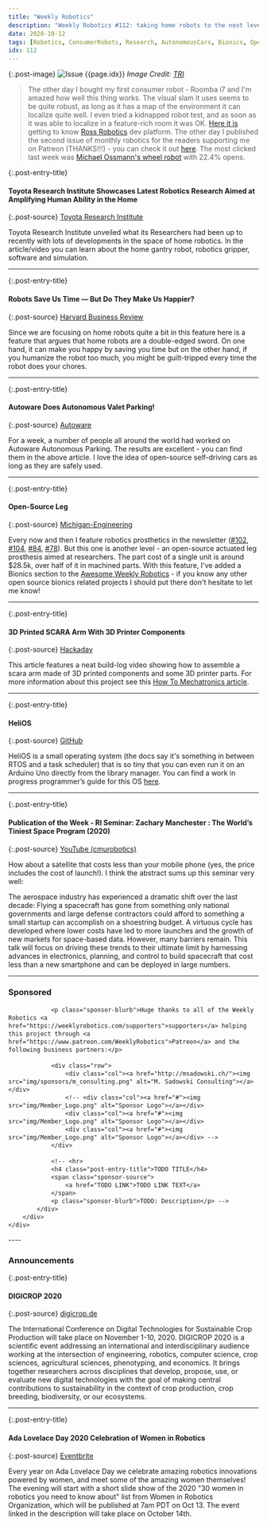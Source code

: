 ```yaml
---
title: "Weekly Robotics"
description: "Weekly Robotics #112: taking home robots to the next level, and the hidden cost of home robotics, autonomous valet parking with Autoware, Open-Source leg, a seminar on satellite costing as much as a smartphone and more!"
date: 2020-10-12
tags: [Robotics, ConsumerRobots, Research, AutonomousCars, Bionics, OpenSource, Programming, Space]
idx: 112
---
```


{:.post-image}
![Issue {{page.idx}}](/img/headers/{{page.idx}}.jpg "Issue {{page.idx}}")
*Image Credit: [TRI](https://www.tri.global/news/virtual-robotics-event/)*

> The other day I bought my first consumer robot - Roomba i7 and I'm amazed how well this thing works. The visual slam it uses seems to be quite robust, as long as it has a map of the environment it can localize quite well. I even tried a kidnapped robot test, and as soon as it was able to localize in a feature-rich room it was OK. [Here it is](https://twitter.com/WeeklyRobotics/status/1314831769439436802) getting to know [Ross Robotics](https://www.robosynthesis.com/) dev platform. The other day I published the second issue of monthly robotics for the readers supporting me on Patreon (THANKS!!!) - you can check it out [here](https://www.patreon.com/posts/monthly-robotics-42472839). The most clicked last week was [Michael Ossmann's wheel robot](https://twitter.com/michaelossmann/status/1311543614795730944) with 22.4% opens.

{:.post-entry-title}
#### Toyota Research Institute Showcases Latest Robotics Research Aimed at Amplifying Human Ability in the Home

{:.post-source}
[Toyota Research Institute](https://www.tri.global/news/virtual-robotics-event/)

Toyota Research Institute unveiled what its Researchers had been up to recently with lots of developments in the space of home robotics. In the article/video you can learn about the home gantry robot, robotics gripper, software and simulation.

----

{:.post-entry-title}
#### Robots Save Us Time — But Do They Make Us Happier?

{:.post-source}
[Harvard Business Review](https://hbr.org/2020/10/robots-save-us-time-but-do-they-make-us-happier)

Since we are focusing on home robots quite a bit in this feature here is a feature that argues that home robots are a double-edged sword. On one hand, it can make you happy by saving you time but on the other hand, if you humanize the robot too much, you might be guilt-tripped every time the robot does your chores.

----

{:.post-entry-title}
#### Autoware Does Autonomous Valet Parking!

{:.post-source}
[Autoware](https://www.autoware.org/post/autoware-does-autonomous-valet-parking)

For a week, a number of people all around the world had worked on Autoware Autonomous Parking. The results are excellent - you can find them in the above article. I love the idea of open-source self-driving cars as long as they are safely used.

----

{:.post-entry-title}
#### Open-Source Leg

{:.post-source}
[Michigan-Engineering](https://opensourceleg.com/)

Every now and then I feature robotics prosthetics in the newsletter ([#102](https://weeklyrobotics.com/weekly-robotics-102), [#104](https://weeklyrobotics.com/weekly-robotics-104), [#84](https://weeklyrobotics.com/weekly-robotics-84), [#78](https://weeklyrobotics.com/weekly-robotics-78)). But this one is another level - an open-source actuated leg prosthesis aimed at researchers. The part cost of a single unit is around $28.5k, over half of it in machined parts. With this feature, I've added a Bionics section to the [Awesome Weekly Robotics](https://github.com/msadowski/awesome-weekly-robotics#Bionics) - if you know any other open source bionics related projects I should put there don't hesitate to let me know!

----

{:.post-entry-title}
#### 3D Printed SCARA Arm With 3D Printer Components

{:.post-source}
[Hackaday](https://hackaday.com/2020/10/08/3d-printed-scara-arm-with-3d-printer-components/)

This article features a neat build-log video showing how to assemble a scara arm made of 3D printed components and some 3D printer parts. For more information about this project see this [How To Mechatronics article](https://howtomechatronics.com/projects/scara-robot-how-to-build-your-own-arduino-based-robot/).

----

{:.post-entry-title}
#### HeliOS

{:.post-source}
[GitHub](https://github.com/MannyPeterson/HeliOS)

HeliOS is a small operating system (the docs say it's something in between RTOS and a task scheduler) that is so tiny that you can even run it on an Arduino Uno directly from the library manager. You can find a work in progress programmer’s guide for this OS [here](https://github.com/MannyPeterson/HeliOS/blob/master/extras/HeliOS_Programmers_Guide.md).

----

{:.post-entry-title}
#### Publication of the Week - RI Seminar: Zachary Manchester : The World’s Tiniest Space Program (2020)

{:.post-source}
[YouTube (cmurobotics)](https://youtu.be/BW5kzYVn2To)

How about a satellite that costs less than your mobile phone (yes, the price includes the cost of launch!). I think the abstract sums up this seminar very well:

The aerospace industry has experienced a dramatic shift over the last decade: Flying a spacecraft has gone from something only national governments and large defense contractors could afford to something a small startup can accomplish on a shoestring budget. A virtuous cycle has developed where lower costs have led to more launches and the growth of new markets for space-based data. However, many barriers remain. This talk will focus on driving these trends to their ultimate limit by harnessing advances in electronics, planning, and control to build spacecraft that cost less than a new smartphone and can be deployed in large numbers.

----
<div class="sponsor-snippet-wrapper">
    <div class="sponsor-snippet container-fluid">
        <div class="row">
            <div class="col-3 d-none d-sm-block"></div>
                <div class="col-sm-12 col-md-6 nopadding">
                    <h3 id="spoonsored">Sponsored</h3>

                <p class="sponsor-blurb">Huge thanks to all of the Weekly Robotics <a href="https://weeklyrobotics.com/supporters">supporters</a> helping this project through <a href="https://www.patreon.com/WeeklyRobotics">Patreon</a> and the following business partners:</p>

                <div class="row">
                    <div class="col"><a href="http://msadowski.ch/"><img src="img/sponsors/m_consulting.png" alt="M. Sadowski Consulting"></a></div>
                    <!-- <div class="col"><a href="#"><img src="img/Member_Logo.png" alt="Sponsor Logo"></a></div>
                    <div class="col"><a href="#"><img src="img/Member_Logo.png" alt="Sponsor Logo"></a></div>
                    <div class="col"><a href="#"><img src="img/Member_Logo.png" alt="Sponsor Logo"></a></div> -->
                </div>

                <!-- <hr>
                <h4 class="post-entry-title">TODO TITLE</h4>
                <span class="sponsor-source">
                    <a href="TODO LINK">TODO LINK TEXT</a>
                </span>
                <p class="sponsor-blurb">TODO: Description</p> -->
            </div>
        </div>
    </div>
</div>
----

### Announcements

{:.post-entry-title}
#### DIGICROP 2020

{:.post-source}
[digicrop.de](http://digicrop.de/)

The International Conference on Digital Technologies for Sustainable Crop Production will take place on November 1-10, 2020. DIGICROP 2020 is a scientific event addressing an international and interdisciplinary audience working at the intersection of engineering, robotics, computer science, crop sciences, agricultural sciences, phenotyping, and economics. It brings together researchers across disciplines that develop, propose, use, or evaluate new digital technologies with the goal of making central contributions to sustainability in the context of crop production, crop breeding, biodiversity, or our ecosystems.

----

{:.post-entry-title}
#### Ada Lovelace Day 2020 Celebration of Women in Robotics

{:.post-source}
[Eventbrite](https://www.eventbrite.com/e/ada-lovelace-day-2020-celebration-of-women-in-robotics-tickets-124178783083)

Every year on Ada Lovelace Day we celebrate amazing robotics innovations powered by women, and meet some of the amazing women themselves! The evening will start with a short slide show of the 2020 "30 women in robotics you need to know about" list from Women in Robotics Organization, which will be published at 7am PDT on Oct 13. The event linked in the description will take place on October 14th.
